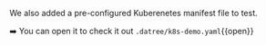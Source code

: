 
We also added a pre-configured Kuberenetes manifest file to test.  

➡️  You can open it to check it out `.datree/k8s-demo.yaml`{{open}}
